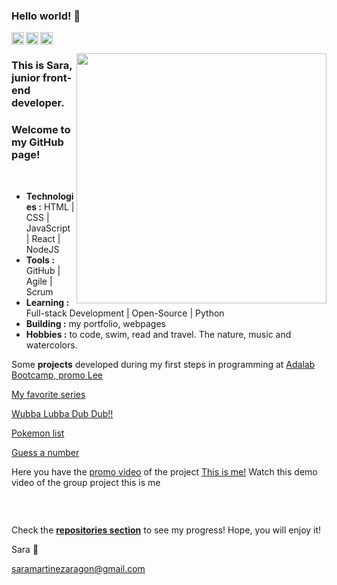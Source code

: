 ### Hello world! 👋

<a href="https://www.linkedin.com/in/saramartara/">
  <img align="left" alt="Sara's Linkdein" width="20px" src="https://cdn.jsdelivr.net/npm/simple-icons@v3/icons/linkedin.svg" />
</a>
<a href="https://github.com/saramartara">
  <img align="left" alt="Sara's Github" width="20px" src="https://cdn.jsdelivr.net/npm/simple-icons@v3/icons/github.svg" />
</a>
<a href="mailto:saramartinezargon@gmail.com">
  <img align "left" alt="Sara's Email" width="20px" src="https://cdn.jsdelivr.net/npm/simple-icons@v3/icons/gmail.svg" /> 
</a>

[<img align="right" width="400" src="https://github-readme-stats.vercel.app/api?username=saramartara&show_icons=true"/>](https://github.com/saramartara/)

### This is Sara, junior front-end developer.

### Welcome to my GitHub page!

</br>

- **Technologies :** HTML | CSS | JavaScript | React | NodeJS
- **Tools :** GitHub | Agile | Scrum
- **Learning :** Full-stack Development | Open-Source | Python
- **Building :** my portfolio, webpages
- **Hobbies :** to code, swim, read and travel. The nature, music and watercolors.

Some **projects** developed during my first steps in programming at [Adalab Bootcamp, promo Lee](https://adalab.es/)

<!-- <img alt="Rick icon" src="../images/rick"/>  -->

[My favorite series](https://saramartara.github.io/My-favorite-series_module-2/)

[Wubba Lubba Dub Dub!!](https://saramartara.github.io/Rick-and-Morty_module-3/#/)

[Pokemon list](https://saramartara.github.io/Pokemon-list_module-3/)

[Guess a number](https://saramartara.github.io/Guess-the-number_module-2/)

Here you have the [promo video](https://www.youtube.com/watch?v=SfTgr9eAIKc) of the project [This is me!](https://saramartara.github.io/This-is-me_project-module-2-team-2/)
Watch this demo video of the group project this is me

### </br>

Check the [**repositories section**](https://github.com/saramartara?tab=repositories) to see my progress! Hope, you will enjoy it!

Sara 💚

[saramartinezaragon@gmail.com](mailto:saramartinezargon@gmail.com)

### <br />
